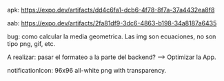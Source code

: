 apk: https://expo.dev/artifacts/dd4c6fa1-dcb6-4f78-8f7a-37a4432ea8f8

aab: https://expo.dev/artifacts/2fa81df9-3dc6-4863-b198-34a8187a6435

bug: como calcular la media geometrica. Las img son ecuaciones, no son tipo png, gif, etc.

A realizar: pasar el formateo a la parte del backend? --> Optimizar la App.

notificationIcon: 96x96 all-white png with transparency.


